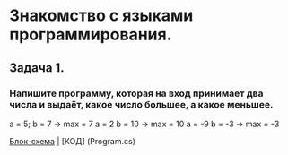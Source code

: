# Знакомство с языками программирования.

## Задача 1.
### Напишите программу, которая на вход принимает два числа и выдаёт, какое число большее, а какое меньшее.
a = 5; b = 7 -> max = 7
a = 2 b = 10 -> max = 10
a = -9 b = -3 -> max = -3

[Блок-схема](diagram.drawio.png) | [КОД] (Program.cs)
